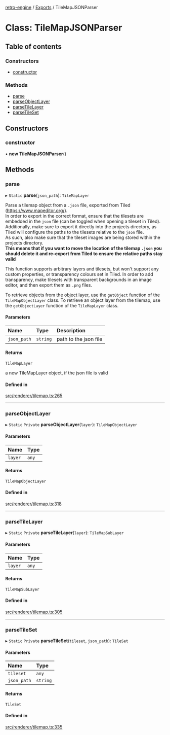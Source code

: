[retro-engine](../README.md) / [Exports](../modules.md) / TileMapJSONParser

# Class: TileMapJSONParser

## Table of contents

### Constructors

- [constructor](TileMapJSONParser.md#constructor)

### Methods

- [parse](TileMapJSONParser.md#parse)
- [parseObjectLayer](TileMapJSONParser.md#parseobjectlayer)
- [parseTileLayer](TileMapJSONParser.md#parsetilelayer)
- [parseTileSet](TileMapJSONParser.md#parsetileset)

## Constructors

### constructor

• **new TileMapJSONParser**()

## Methods

### parse

▸ `Static` **parse**(`json_path`): `TileMapLayer`

Parse a tilemap object from a `.json` file, exported from Tiled (https://www.mapeditor.org/).  
In order to export in the correct format, ensure that the tilesets are embedded in the `json` file (can be toggled when opening a tileset in Tiled).   
Additionally, make sure to export it directly into the projects directory, as Tiled will configure the paths to the tilesets relative to the `json` file.  
As such, also make sure that the tileset images are being stored within the projects directory.  
**This means that if you want to move the location of the tilemap `.json` you should delete it and re-export from Tiled to ensure the relative paths stay valid**

This function supports arbitrary layers and tilesets, but won't support any custom properties, or transparency colours set in Tiled.
In order to add transparency, make tilesets with transparent backgrounds in an image editor, and then export them as `.png` files.

To retrieve objects from the object layer, use the `getObject` function of the `TileMapObjectLayer` class. 
To retrieve an object layer from the tilemap, use the `getObjectLayer` function of the `TileMapLayer` class.

#### Parameters

| Name | Type | Description |
| :------ | :------ | :------ |
| `json_path` | `string` | path to the json file |

#### Returns

`TileMapLayer`

a new TileMapLayer object, if the json file is valid

#### Defined in

[src/renderer/tilemap.ts:265](https://github.com/SLYGM/RetroEngineTM/blob/7ef0169/engine/src/renderer/tilemap.ts#L265)

___

### parseObjectLayer

▸ `Static` `Private` **parseObjectLayer**(`layer`): `TileMapObjectLayer`

#### Parameters

| Name | Type |
| :------ | :------ |
| `layer` | `any` |

#### Returns

`TileMapObjectLayer`

#### Defined in

[src/renderer/tilemap.ts:318](https://github.com/SLYGM/RetroEngineTM/blob/7ef0169/engine/src/renderer/tilemap.ts#L318)

___

### parseTileLayer

▸ `Static` `Private` **parseTileLayer**(`layer`): `TileMapSubLayer`

#### Parameters

| Name | Type |
| :------ | :------ |
| `layer` | `any` |

#### Returns

`TileMapSubLayer`

#### Defined in

[src/renderer/tilemap.ts:305](https://github.com/SLYGM/RetroEngineTM/blob/7ef0169/engine/src/renderer/tilemap.ts#L305)

___

### parseTileSet

▸ `Static` `Private` **parseTileSet**(`tileset`, `json_path`): `TileSet`

#### Parameters

| Name | Type |
| :------ | :------ |
| `tileset` | `any` |
| `json_path` | `string` |

#### Returns

`TileSet`

#### Defined in

[src/renderer/tilemap.ts:335](https://github.com/SLYGM/RetroEngineTM/blob/7ef0169/engine/src/renderer/tilemap.ts#L335)
